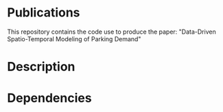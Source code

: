 # Publications
This repository contains the code use to produce the paper: "Data-Driven Spatio-Temporal Modeling of Parking Demand"


# Description

# Dependencies
